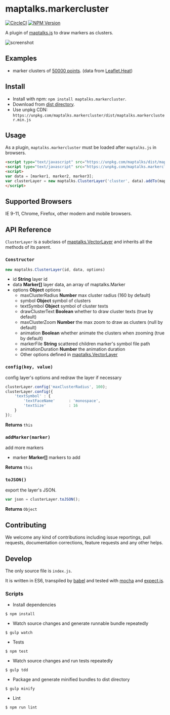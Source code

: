 # maptalks.markercluster

[![CircleCI](https://circleci.com/gh/maptalks/maptalks.markercluster.svg?style=shield)](https://circleci.com/gh/MapTalks/maptalks.markercluster)
[![NPM Version](https://img.shields.io/npm/v/maptalks.markercluster.svg)](https://github.com/maptalks/maptalks.markercluster)

A plugin of [maptalks.js](https://github.com/maptalks/maptalks.js) to draw markers as clusters.

![screenshot](https://cloud.githubusercontent.com/assets/13678919/25312742/3036acb0-2853-11e7-8e9b-baf58e318a9b.jpg)

## Examples

* marker clusters of [50000 points](https://maptalks.github.io/maptalks.markercluster/demo/). (data from [Leaflet.Heat](https://github.com/Leaflet/Leaflet.heat))

## Install
  
* Install with npm: ```npm install maptalks.markercluster```. 
* Download from [dist directory](https://github.com/maptalks/maptalks.markercluster/tree/gh-pages/dist).
* Use unpkg CDN: ```https://unpkg.com/maptalks.markercluster/dist/maptalks.markercluster.min.js```

## Usage

As a plugin, ```maptalks.markercluster``` must be loaded after ```maptalks.js``` in browsers.
```html
<script type="text/javascript" src="https://unpkg.com/maptalks/dist/maptalks.min.js"></script>
<script type="text/javascript" src="https://unpkg.com/maptalks.markercluster/dist/maptalks.markercluster.min.js"></script>
<script>
var data = [marker1, marker2, marker3];
var clusterLayer = new maptalks.ClusterLayer('cluster', data).addTo(map);
</script>
```

## Supported Browsers

IE 9-11, Chrome, Firefox, other modern and mobile browsers.

## API Reference

```ClusterLayer``` is a subclass of [maptalks.VectorLayer](https://maptalks.github.io/docs/api/VectorLayer.html) and inherits all the methods of its parent.

### `Constructor`

```javascript
new maptalks.ClusterLayer(id, data, options)
```

* id **String** layer id
* data **Marker[]** layer data, an array of maptalks.Marker
* options **Object** options
    * maxClusterRadius **Number** max cluster radius (160 by default) 
    * symbol **Object** symbol of clusters
    * textSymbol **Object**  symbol of cluster texts
    * drawClusterText **Boolean** whether to draw cluster texts (true by default)
    * maxClusterZoom **Number** the max zoom to draw as clusters (null by default)
    * animation **Boolean** whether animate the clusters when zooming (true by default)
    * markerFile **String** scattered children marker's symbol file path
    * animationDuration **Number** the animation duration
    * Other options defined in [maptalks.VectorLayer](https://maptalks.github.io/docs/api/VectorLayer.html)

### `config(key, value)`

config layer's options and redraw the layer if necessary

```javascript
clusterLayer.config('maxClusterRadius', 100);
clusterLayer.config({
    'textSymbol' : {
        'textFaceName'      : 'monospace',
        'textSize'          : 16
    }
});
```

**Returns** `this`

### `addMarker(marker)`

add more markers

* marker **Marker[]** markers to add

**Returns** `this`

### `toJSON()`

export the layer's JSON.

```javascript
var json = clusterLayer.toJSON();
```

**Returns** `Object`

## Contributing

We welcome any kind of contributions including issue reportings, pull requests, documentation corrections, feature requests and any other helps.

## Develop

The only source file is ```index.js```.

It is written in ES6, transpiled by [babel](https://babeljs.io/) and tested with [mocha](https://mochajs.org) and [expect.js](https://github.com/Automattic/expect.js).

### Scripts

* Install dependencies
```shell
$ npm install
```

* Watch source changes and generate runnable bundle repeatedly
```shell
$ gulp watch
```

* Tests
```shell
$ npm test
```

* Watch source changes and run tests repeatedly
```shell
$ gulp tdd
```

* Package and generate minified bundles to dist directory
```shell
$ gulp minify
```

* Lint
```shell
$ npm run lint
```
